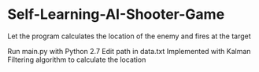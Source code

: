 # Self-Learning-AI-Shooter-Game
Let the program calculates the location of the enemy and fires at the target

Run main.py with Python 2.7
Edit path in data.txt
Implemented with Kalman Filtering algorithm to calculate the location
